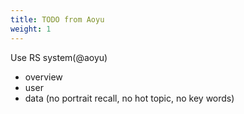 ```yaml
---
title: TODO from Aoyu
weight: 1
---
```


Use RS system(@aoyu)
- overview
- user
- data
(no portrait recall, no hot topic, no key words)